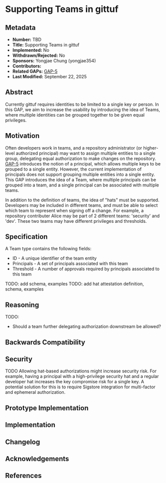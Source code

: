 # Supporting Teams in gittuf

## Metadata

* **Number:** TBD
* **Title:** Supporting Teams in gittuf
* **Implemented:** No
* **Withdrawn/Rejected:** No
* **Sponsors:** Yongjae Chung (yongjae354)
* **Contributors:**
* **Related GAPs:** [GAP-5](/docs/gaps/5/README.md)
* **Last Modified:** September 22, 2025

## Abstract
Currently gittuf requires identities to be limited to a single key or person. In this GAP, we aim to increase the usability by introducing the idea of Teams, where multiple identities can be grouped together to be given equal privileges.

## Motivation
Often developers work in teams, and a repository administrator (or higher-level authorized principal) may want to assign multiple entities to a single group, delegating equal authorization to make changes on the repository. [GAP-5](/docs/gaps/5/README.md) introduces the notion of a principal, which allows multiple keys to be grouped to a single entity. However, the current implementation of principals does not support grouping multiple entities into a single entity. This GAP introduces the idea of a Team, where multiple principals can be grouped into a team, and a single principal can be associated with multiple teams. 

In addition to the definition of teams, the idea of "hats" must be supported. Developers may be included in different teams, and must be able to select which team to represent when signing off a change. For example, a repository contributer Alice may be part of 2 different teams: 'security' and 'dev'. These two teams may have different privileges and thresholds.


## Specification
A Team type contains the following fields:
* ID - A unique identifier of the team entity
* Principals - A set of principals associated with this team
* Threshold - A number of approvals required by principals associated to this team

TODO: add schema, examples
TODO: add hat attestation definition, schema, examples

## Reasoning
TODO:
- Should a team further delegating authorization downstream be allowed?

## Backwards Compatibility

## Security
TODO
Allowing hat-based authorizations might increase security risk. For example, having a principal with a high-privilege security hat and a regular developer hat increases the key compromise risk for a single key. A potential solution for this is to require Sigstore integration for multi-factor and ephemeral authorization.

## Prototype Implementation

## Implementation

## Changelog

## Acknowledgements

## References
